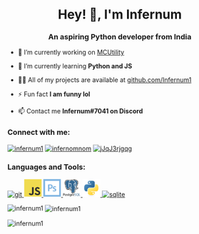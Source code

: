 <h1 align="center">Hey! 👋, I'm Infernum</h1>
<h3 align="center">An aspiring Python developer from India</h3>

- 🔭 I’m currently working on [MCUtility](github.com/Infernum1/MCUtility)

- 🌱 I’m currently learning **Python and JS**

- 👨‍💻 All of my projects are available at [github.com/Infernum1](github.com/Infernum1)

- ⚡ Fun fact **I am funny lol**

- 📫 Contact me **Infernum#7041 on Discord**

<h3 align="left">Connect with me:</h3>
<p align="left">
<a href="https://dev.to/infernum1" target="blank"><img align="center" src="https://raw.githubusercontent.com/rahuldkjain/github-profile-readme-generator/master/src/images/icons/Social/devto.svg" alt="infernum1" height="30" width="40" /></a>
<a href="https://instagram.com/infernomnom" target="blank"><img align="center" src="https://raw.githubusercontent.com/rahuldkjain/github-profile-readme-generator/master/src/images/icons/Social/instagram.svg" alt="infernomnom" height="30" width="40" /></a>
<a href="https://discord.gg/jJqJ3rjgqg" target="blank"><img align="center" src="https://raw.githubusercontent.com/rahuldkjain/github-profile-readme-generator/master/src/images/icons/Social/discord.svg" alt="jJqJ3rjgqg" height="30" width="40" /></a>
</p>

<h3 align="left">Languages and Tools:</h3>
<p align="left"> <a href="https://git-scm.com/" target="_blank" rel="noreferrer"> <img src="https://www.vectorlogo.zone/logos/git-scm/git-scm-icon.svg" alt="git" width="40" height="40"/> </a> <a href="https://developer.mozilla.org/en-US/docs/Web/JavaScript" target="_blank" rel="noreferrer"> <img src="https://raw.githubusercontent.com/devicons/devicon/master/icons/javascript/javascript-original.svg" alt="javascript" width="40" height="40"/> </a> <a href="https://www.photoshop.com/en" target="_blank" rel="noreferrer"> <img src="https://raw.githubusercontent.com/devicons/devicon/master/icons/photoshop/photoshop-line.svg" alt="photoshop" width="40" height="40"/> </a> <a href="https://www.postgresql.org" target="_blank" rel="noreferrer"> <img src="https://raw.githubusercontent.com/devicons/devicon/master/icons/postgresql/postgresql-original-wordmark.svg" alt="postgresql" width="40" height="40"/> </a> <a href="https://www.python.org" target="_blank" rel="noreferrer"> <img src="https://raw.githubusercontent.com/devicons/devicon/master/icons/python/python-original.svg" alt="python" width="40" theme="dark" height="40"/> </a> <a href="https://www.sqlite.org/" target="_blank" rel="noreferrer"> <img src="https://www.vectorlogo.zone/logos/sqlite/sqlite-icon.svg" alt="sqlite" width="40" height="40"/> </a> </p>

<p><img align="left" src="https://github-readme-stats.vercel.app/api/top-langs?username=infernum1&show_icons=true&locale=en&layout=compact" alt="infernum1" /></p>

<p>&nbsp;<img align="center" src="https://github-readme-stats.vercel.app/api?username=infernum1&show_icons=true&locale=en" alt="infernum1" /></p>

<p><img align="center" src="https://github-readme-streak-stats.herokuapp.com/?user=infernum1&" alt="infernum1" /></p>
